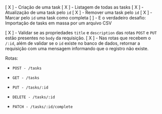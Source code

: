 [ X ] - Criação de uma task
[ X ] - Listagem de todas as tasks
[ X ] - Atualização de uma task pelo `id`
[ X ] - Remover uma task pelo `id`
[ X ] - Marcar pelo `id` uma task como completa
[ ] - E o verdadeiro desafio: Importação de tasks em massa por um arquivo CSV

[ X ] - Validar se as propriedades `title` e `description` das rotas `POST` e `PUT` estão presentes no `body` da requisição.
[ X ] - Nas rotas que recebem o `/:id`, além de validar se o `id` existe no banco de dados, retornar a requisição com uma mensagem informando que o registro não existe.


<!-- Antes das rotas, vamos entender qual a estrutura (propriedades) que uma task deve ter: -->

<!-- - `id` - Identificador único de cada task -->
<!-- - `title` - Título da task -->
<!-- - `description` - Descrição detalhada da task -->
<!-- - `completed_at` - Data de quando a task foi concluída. O valor inicial deve ser `null` -->
<!-- - `created_at` - Data de quando a task foi criada. -->
<!-- - `updated_at` - Deve ser sempre alterado para a data de quando a task foi atualizada. -->

Rotas:

- `POST - /tasks`
    
    <!-- Deve ser possível criar uma task no banco de dados, enviando os campos `title` e `description` por meio do `body` da requisição. -->
    
    <!-- Ao criar uma task, os campos: `id`, `created_at`, `updated_at` e `completed_at` devem ser preenchidos automaticamente, conforme a orientação das propriedades acima. -->
    
- `GET - /tasks`
    
    <!-- Deve ser possível listar todas as tasks salvas no banco de dados. -->
    
    <!-- Também deve ser possível realizar uma busca, filtrando as tasks pelo `title` e `description` -->
    
- `PUT - /tasks/:id`
    
    <!-- Deve ser possível atualizar uma task pelo `id`. -->
    
    <!-- No `body` da requisição, deve receber somente o `title` e/ou `description` para serem atualizados. -->
    
    <!-- Se for enviado somente o `title`, significa que o `description` não pode ser atualizado e vice-versa. -->
    
    <!-- Antes de realizar a atualização, deve ser feito uma validação se o `id` pertence a uma task salva no banco de dados. -->
    
- `DELETE - /tasks/:id`
    
    <!-- Deve ser possível remover uma task pelo `id`. -->
    
    <!-- Antes de realizar a remoção, deve ser feito uma validação se o `id` pertence a uma task salva no banco de dados. -->
    
- `PATCH - /tasks/:id/complete`
    
    <!-- Deve ser possível marcar a task como completa ou não. Isso significa que se a task estiver concluída, deve voltar ao seu estado “normal”. -->
    
    <!-- Antes da alteração, deve ser feito uma validação se o `id` pertence a uma task salva no banco de dados. -->
    
